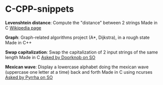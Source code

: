 # C-CPP-snippets

**Levenshtein distance**: Compute the "distance" between 2 strings
Made in C
[Wikipedia page](https://en.wikipedia.org/wiki/Levenshtein_distance)

**Graph**: Graph-related algorithms project (A*, Dijkstra), in a rough state
Made in C++

**Swap capitalization**: Swap the capitalization of 2 input strings of the same length
Made in C
[Asked by Doorknob on SO](https://codegolf.stackexchange.com/questions/53876/swap-capitalization-of-two-strings)

**Mexican wave**: Display a lowercase alphabet doing the mexican wave (uppercase one letter at a time) back and forth
Made in C using ncurses
[Asked by Pyrrha on SO](https://codegolf.stackexchange.com/questions/53812/make-the-mexican-wave)
